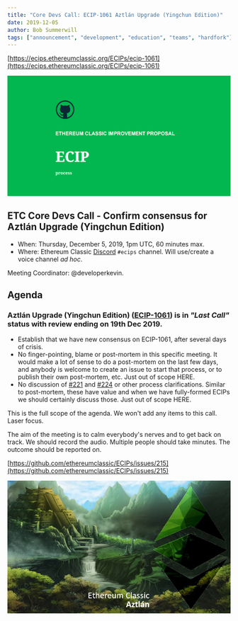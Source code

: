 ```yaml
---
title: "Core Devs Call: ECIP-1061 Aztlán Upgrade (Yingchun Edition)"
date: 2019-12-05
author: Bob Summerwill
tags: ["announcement", "development", "education", "teams", "hardfork"]
---
```


[https://ecips.ethereumclassic.org/ECIPs/ecip-1061](https://ecips.ethereumclassic.org/ECIPs/ecip-1061)

![Core Devs Call: Confirm consensus for Aztlán Upgrade (Yingchun Edition)](./ethereum_classic_ecip_wallpaper.png)

## ETC Core Devs Call - Confirm consensus for Aztlán Upgrade (Yingchun Edition)

* When: Thursday, December 5, 2019, 1pm UTC, 60 minutes max.
* Where: Ethereum Classic [Discord](https://discord.gg/hQs894U) `#ecips` channel. Will use/create a voice channel *ad hoc*.

Meeting Coordinator: @developerkevin.

## Agenda

### Aztlán Upgrade (Yingchun Edition) ([ECIP-1061](https://ecips.ethereumclassic.org/ECIPs/ecip-1061)) is in *"Last Call"* status with review ending on 19th Dec 2019.

* Establish that we have new consensus on ECIP-1061, after several days of crisis.
* No finger-pointing, blame or post-mortem in this specific meeting. It would make a lot of sense to do a post-mortem on the last few days, and anybody is welcome to create an issue to start that process, or to publish their own post-mortem, etc. Just out of scope HERE.
* No discussion of [#221](https://github.com/ethereumclassic/ECIPs/pull/221) and [#224](https://github.com/ethereumclassic/ECIPs/pull/224) or other process clarifications. Similar to post-mortem, these have value and when we have fully-formed ECIPs we should certainly discuss those. Just out of scope HERE.

This is the full scope of the agenda. We won't add any items to this call. Laser focus.

The aim of the meeting is to calm everybody's nerves and to get back on track. We should record the audio. Multiple people should take minutes. The outcome should be reported on.

[https://github.com/ethereumclassic/ECIPs/issues/215](https://github.com/ethereumclassic/ECIPs/issues/215)

![Core Devs Call: Confirm consensus for Aztlán Upgrade (Yingchun Edition)](./hardfork_aztlan.jpg)
